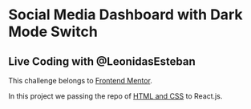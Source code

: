# Social Media Dashboard with Dark Mode Switch

## Live Coding with @LeonidasEsteban

This challenge belongs to [Frontend Mentor](https://www.frontendmentor.io/challenges/social-media-dashboard-with-theme-switcher-6oY8ozp_H).

In this project we passing the repo of [HTML and CSS](https://github.com/LeonidasEsteban/dark-mode-demo) to React.js.
